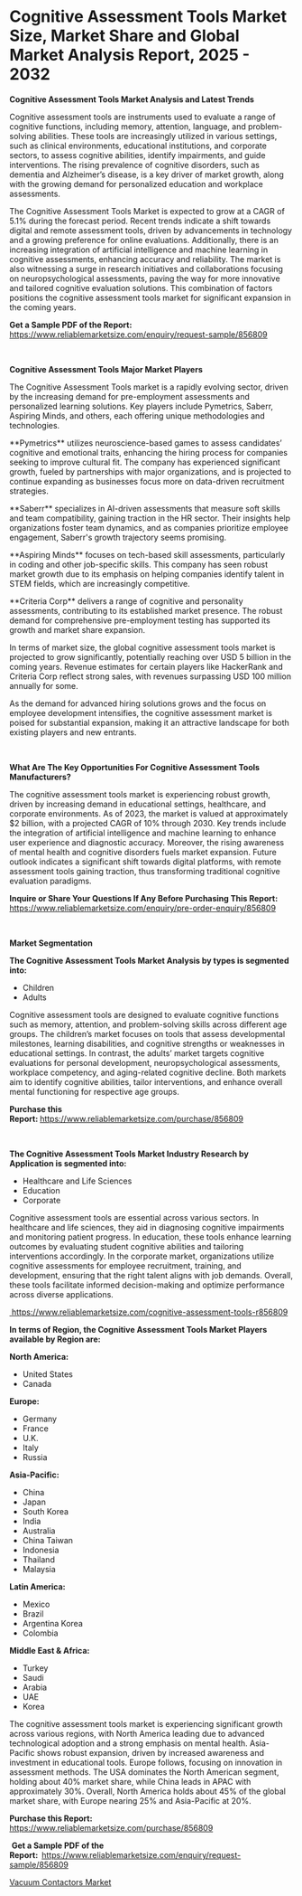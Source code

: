 <p><h1>Cognitive Assessment Tools Market Size, Market Share and Global Market Analysis Report, 2025 - 2032</h1></p><p><strong>Cognitive Assessment Tools Market Analysis and Latest Trends</strong></p>
<p><p>Cognitive assessment tools are instruments used to evaluate a range of cognitive functions, including memory, attention, language, and problem-solving abilities. These tools are increasingly utilized in various settings, such as clinical environments, educational institutions, and corporate sectors, to assess cognitive abilities, identify impairments, and guide interventions. The rising prevalence of cognitive disorders, such as dementia and Alzheimer’s disease, is a key driver of market growth, along with the growing demand for personalized education and workplace assessments.</p><p>The Cognitive Assessment Tools Market is expected to grow at a CAGR of 5.1% during the forecast period. Recent trends indicate a shift towards digital and remote assessment tools, driven by advancements in technology and a growing preference for online evaluations. Additionally, there is an increasing integration of artificial intelligence and machine learning in cognitive assessments, enhancing accuracy and reliability. The market is also witnessing a surge in research initiatives and collaborations focusing on neuropsychological assessments, paving the way for more innovative and tailored cognitive evaluation solutions. This combination of factors positions the cognitive assessment tools market for significant expansion in the coming years.</p></p>
<p><strong>Get a Sample PDF of the Report:&nbsp;</strong> <a href="https://www.reliablemarketsize.com/enquiry/request-sample/856809?utm_campaign=3226&utm_medium=2&utm_source=Github&utm_content=ia&utm_term=06032025&utm_id=cognitive-assessment-tools">https://www.reliablemarketsize.com/enquiry/request-sample/856809</a></p>
<p>&nbsp;</p>
<p><strong>Cognitive Assessment Tools Major Market Players</strong></p>
<p><p>The Cognitive Assessment Tools market is a rapidly evolving sector, driven by the increasing demand for pre-employment assessments and personalized learning solutions. Key players include Pymetrics, Saberr, Aspiring Minds, and others, each offering unique methodologies and technologies.</p><p>**Pymetrics** utilizes neuroscience-based games to assess candidates’ cognitive and emotional traits, enhancing the hiring process for companies seeking to improve cultural fit. The company has experienced significant growth, fueled by partnerships with major organizations, and is projected to continue expanding as businesses focus more on data-driven recruitment strategies.</p><p>**Saberr** specializes in AI-driven assessments that measure soft skills and team compatibility, gaining traction in the HR sector. Their insights help organizations foster team dynamics, and as companies prioritize employee engagement, Saberr's growth trajectory seems promising.</p><p>**Aspiring Minds** focuses on tech-based skill assessments, particularly in coding and other job-specific skills. This company has seen robust market growth due to its emphasis on helping companies identify talent in STEM fields, which are increasingly competitive. </p><p>**Criteria Corp** delivers a range of cognitive and personality assessments, contributing to its established market presence. The robust demand for comprehensive pre-employment testing has supported its growth and market share expansion.</p><p>In terms of market size, the global cognitive assessment tools market is projected to grow significantly, potentially reaching over USD 5 billion in the coming years. Revenue estimates for certain players like HackerRank and Criteria Corp reflect strong sales, with revenues surpassing USD 100 million annually for some.</p><p>As the demand for advanced hiring solutions grows and the focus on employee development intensifies, the cognitive assessment market is poised for substantial expansion, making it an attractive landscape for both existing players and new entrants.</p></p>
<p>&nbsp;</p>
<p><strong>What Are The Key Opportunities For Cognitive Assessment Tools Manufacturers?</strong></p>
<p><p>The cognitive assessment tools market is experiencing robust growth, driven by increasing demand in educational settings, healthcare, and corporate environments. As of 2023, the market is valued at approximately $2 billion, with a projected CAGR of 10% through 2030. Key trends include the integration of artificial intelligence and machine learning to enhance user experience and diagnostic accuracy. Moreover, the rising awareness of mental health and cognitive disorders fuels market expansion. Future outlook indicates a significant shift towards digital platforms, with remote assessment tools gaining traction, thus transforming traditional cognitive evaluation paradigms.</p></p>
<p><strong>Inquire or Share Your Questions If Any Before Purchasing This Report:</strong> <a href="https://www.reliablemarketsize.com/enquiry/pre-order-enquiry/856809?utm_campaign=3226&utm_medium=2&utm_source=Github&utm_content=ia&utm_term=06032025&utm_id=cognitive-assessment-tools">https://www.reliablemarketsize.com/enquiry/pre-order-enquiry/856809</a></p>
<p>&nbsp;</p>
<p><strong>Market Segmentation</strong></p>
<p><strong>The Cognitive Assessment Tools Market Analysis by types is segmented into:</strong></p>
<p><ul><li>Children</li><li>Adults</li></ul></p>
<p><p>Cognitive assessment tools are designed to evaluate cognitive functions such as memory, attention, and problem-solving skills across different age groups. The children’s market focuses on tools that assess developmental milestones, learning disabilities, and cognitive strengths or weaknesses in educational settings. In contrast, the adults’ market targets cognitive evaluations for personal development, neuropsychological assessments, workplace competency, and aging-related cognitive decline. Both markets aim to identify cognitive abilities, tailor interventions, and enhance overall mental functioning for respective age groups.</p></p>
<p><strong>Purchase this Report:&nbsp;</strong><a href="https://www.reliablemarketsize.com/purchase/856809?utm_campaign=3226&utm_medium=2&utm_source=Github&utm_content=ia&utm_term=06032025&utm_id=cognitive-assessment-tools">https://www.reliablemarketsize.com/purchase/856809</a></p>
<p>&nbsp;</p>
<p><strong>The Cognitive Assessment Tools Market Industry Research by Application is segmented into:</strong></p>
<p><ul><li>Healthcare and Life Sciences</li><li>Education</li><li>Corporate</li></ul></p>
<p><p>Cognitive assessment tools are essential across various sectors. In healthcare and life sciences, they aid in diagnosing cognitive impairments and monitoring patient progress. In education, these tools enhance learning outcomes by evaluating student cognitive abilities and tailoring interventions accordingly. In the corporate market, organizations utilize cognitive assessments for employee recruitment, training, and development, ensuring that the right talent aligns with job demands. Overall, these tools facilitate informed decision-making and optimize performance across diverse applications.</p></p>
<p><a href="https://www.reliablemarketsize.com/cognitive-assessment-tools-r856809?utm_campaign=3226&utm_medium=2&utm_source=Github&utm_content=ia&utm_term=06032025&utm_id=cognitive-assessment-tools">&nbsp;https://www.reliablemarketsize.com/cognitive-assessment-tools-r856809</a></p>
<p><strong>In terms of Region, the Cognitive Assessment Tools Market Players available by Region are:</strong></p>
<p>
    <p> <strong> North America: </strong>
        <ul>
            <li>United States</li>
            <li>Canada</li>
        </ul>
        </p> 
    <p> <strong> Europe: </strong>
        <ul>
            <li>Germany</li>
            <li>France</li>
            <li>U.K.</li>
            <li>Italy</li>
            <li>Russia</li>
        </ul>
        </p> 
    <p> <strong> Asia-Pacific: </strong>
        <ul>
            <li>China</li>
            <li>Japan</li>
            <li>South Korea</li>
            <li>India</li>
            <li>Australia</li>
            <li>China Taiwan</li>
            <li>Indonesia</li>
            <li>Thailand</li>
            <li>Malaysia</li>
        </ul>
        </p> 
    <p> <strong> Latin America: </strong>
        <ul>
            <li>Mexico</li>
            <li>Brazil</li>
            <li>Argentina Korea</li>
            <li>Colombia</li>
        </ul>
        </p> 
    <p> <strong> Middle East & Africa: </strong>
        <ul>
            <li>Turkey</li>
            <li>Saudi</li>
            <li>Arabia</li>
            <li>UAE</li>
            <li>Korea</li>
        </ul>
    </p>
    </p>
<p><p>The cognitive assessment tools market is experiencing significant growth across various regions, with North America leading due to advanced technological adoption and a strong emphasis on mental health. Asia-Pacific shows robust expansion, driven by increased awareness and investment in educational tools. Europe follows, focusing on innovation in assessment methods. The USA dominates the North American segment, holding about 40% market share, while China leads in APAC with approximately 30%. Overall, North America holds about 45% of the global market share, with Europe nearing 25% and Asia-Pacific at 20%.</p></p>
<p><strong>Purchase this Report: </strong><a href="https://www.reliablemarketsize.com/purchase/856809?utm_campaign=3226&utm_medium=2&utm_source=Github&utm_content=ia&utm_term=06032025&utm_id=cognitive-assessment-tools">https://www.reliablemarketsize.com/purchase/856809</a></p>
<p>&nbsp;<strong>Get a Sample PDF of the Report:&nbsp;&nbsp;</strong><a href="https://www.reliablemarketsize.com/enquiry/request-sample/856809?utm_campaign=3226&utm_medium=2&utm_source=Github&utm_content=ia&utm_term=06032025&utm_id=cognitive-assessment-tools">https://www.reliablemarketsize.com/enquiry/request-sample/856809</a></p>
<p><strong></strong></p>
<p><p><a href="https://github.com/akermigarib/Market-Research-Report-List-1/blob/main/vacuum-contactors-market.md?utm_campaign=3226&utm_medium=2&utm_source=Github&utm_content=ia&utm_term=06032025&utm_id=cognitive-assessment-tools">Vacuum Contactors Market</a></p></p>